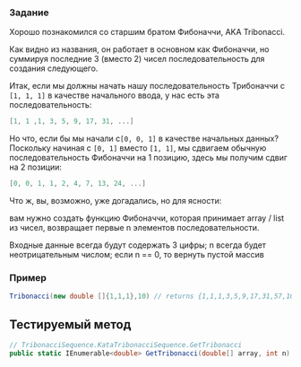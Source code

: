 ﻿### Задание

Хорошо познакомился со старшим братом Фибоначчи, AKA Tribonacci.

Как видно из названия, он работает в основном как Фибоначчи, но суммируя последние 3 (вместо 2) чисел последовательность
для создания следующего.

Итак, если мы должны начать нашу последовательность Трибоначчи с ```[1, 1, 1]``` в качестве начального ввода, у нас есть
эта последовательность:

```c#
[1, 1 ,1, 3, 5, 9, 17, 31, ...]
```

Но что, если бы мы начали с```[0, 0, 1]```
в качестве начальных данных? Поскольку начиная с ```[0, 1]``` вместо ```[1, 1]```, мы сдвигаем обычную
последовательность Фибоначчи на 1 позицию, здесь мы получим сдвиг на 2 позиции:

```c#
[0, 0, 1, 1, 2, 4, 7, 13, 24, ...]
```

Что ж, вы, возможно, уже догадались, но для ясности:

вам нужно создать функцию Фибоначчи, которая принимает array / list из чисел, возвращает первые n элементов
последовательности.

Входные данные всегда будут содержать 3 цифры; n всегда будет неотрицательным числом; если n == 0, то вернуть пустой
массив

### Пример

```c#
Tribonacci(new double []{1,1,1},10) // returns {1,1,1,3,5,9,17,31,57,105}
```

## Тестируемый метод

```c#
// TribonacciSequence.KataTribonacciSequence.GetTribonacci
public static IEnumerable<double> GetTribonacci(double[] array, int n)
```
